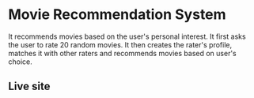 # Movie Recommendation System

It recommends movies based on the user's personal interest. It first asks the user to rate 20 random movies. It then creates the rater's profile, matches it with other raters and recommends movies based on user's choice.

## Live site

